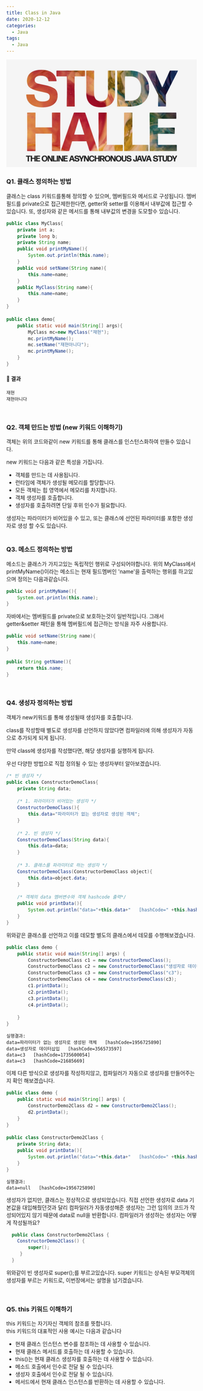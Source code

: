 ```yaml
---
title: Class in Java
date: 2020-12-12
categories:
  - Java
tags:
  - Java
---
```






![스터디사진](https://github.com/jaehyunup/java_study/raw/master/20.11-ing/img/studyhalle.jpg?raw=true)
<br/>


### Q1. 클래스 정의하는 방법
클래스는 class 키워드를통해 정의할 수 있으며, 멤버필드와 메서드로 구성됩니다.
멤버필드를 private으로 접근제한한다면, getter와 setter를 이용해서 내부값에 접근할 수 있습니다.
또, 생성자와 같은 메서드를 통해 내부값의 변경을 도모할수 있습니다.
```java
public class MyClass{
    private int a;
    private long b;
    private String name;
    public void printMyName(){
        System.out.println(this.name);
    }
    public void setName(String name){
        this.name=name;
    }
    public MyClass(String name){
        this.name=name;
    }
}

public class demo{
    public static void main(String[] args){
        MyClass mc=new MyClass("재현");
        mc.printMyName();
        mc.setName("재현아니다");
        mc.printMyName();
    }
}
```
#### 🧨 결과 
```
재현
재현아니다
```

<br/>
  
### Q2. 객체 만드는 방법 (new 키워드 이해하기)  
객체는 위의 코드와같이 new 키워드를 통해 클래스를 인스턴스화하여 만들수 있습니다.  

new 키워드는 다음과 같은 특성을 가집니다.

- 객체를 만드는 데 사용됩니다.
- 런타임에 객체가 생성될 메모리를 할당합니다.
- 모든 객체는 힙 영역에서 메모리를 차지합니다.
- 객체 생성자를 호출합니다.
- 생성자를 호출하려면 단일 후위 인수가 필요합니다.  
  
생성자는 파라미터가 비어있을 수 있고, 또는 클래스에 선언된 파라미터를 포함한 생성자로 생성
할 수도 있습니다.  
<br/>  

### Q3. 메소드 정의하는 방법  
메소드는 클래스가 가지고있는 독립적인 행위로 구성되어야합니다.
위의 MyClass에서 printMyName()이라는 메소드는 현재 필드멤버인 'name'을 출력하는
행위를 하고있으며 정의는 다음과같습니다.  

```java
public void printMyName(){
    System.out.println(this.name);
}
```
자바에서는 멤버필드를 private으로 보호하는것이 일반적입니다. 그래서 getter&setter 패턴을
통해 멤버필드에 접근하는 방식을 자주 사용합니다.

```java
public void setName(String name){
    this.name=name;
}

public String getName(){
    return this.name;
}
```  
<br/>  


### Q4. 생성자 정의하는 방법
객체가 new키워드를 통해 생성될때 생성자를 호출합니다.    

class를 작성할때 별도로 생성자를 선언하지 않았다면 컴파일러에 의해 생성자가 자동으로
추가되게 되게 됩니다.    

만약 class에 생성자를 작성했다면, 해당 생성자를 실행하게 됩니다.  

우선 다양한 방법으로 직접 정의될 수 있는 생성자부터 알아보겠습니다.   


```java
/* 빈 생성자 */
public class ConstructorDemoClass{
    private String data;

    /* 1. 파라미터가 비어있는 생성자 */
    ConstructorDemoClass(){
        this.data="파라미터가 없는 생성자로 생성된 객체";
    }

    /* 2. 빈 생성자 */
    ConstructorDemoClass(String data){
        this.data=data;
    }

    /* 3. 클래스를 파라미터로 하는 생성자 */
    ConstructorDemoClass(ConstructorDemoClass object){
        this.data=object.data;
    }
    
    /* 객체의 data 멤버변수와 객체 hashcode 출력*/
    public void printData(){
        System.out.println("data="+this.data+"   [hashCode=" +this.hashCode()+"]");
    }
}
```  

위와같은 클래스를 선언하고 이를 데모할 별도의 클래스에서 데모를 수행해보겠습니다.

```java
public class demo {
    public static void main(String[] args) {
        ConstructorDemoClass c1 = new ConstructorDemoClass();
        ConstructorDemoClass c2 = new ConstructorDemoClass("생성자로 데이터삽입");
        ConstructorDemoClass c3 = new ConstructorDemoClass("c3");
        ConstructorDemoClass c4 = new ConstructorDemoClass(c3);
        c1.printData();
        c2.printData();
        c3.printData();
        c4.printData();

    }
}
```  

```
실행결과:  
data=파라미터가 없는 생성자로 생성된 객체   [hashCode=1956725890]
data=생성자로 데이터삽입   [hashCode=356573597]
data=c3   [hashCode=1735600054]
data=c3   [hashCode=21685669]
```  
  
  
이제 다른 방식으로 생성자를 작성하지않고, 컴파일러가 자동으로 생성자를 만들어주는지 확인 해보겠습니다.
```java
public class demo {
    public static void main(String[] args) {
        ConstructorDemo2Class d2 = new ConstructorDemo2Class();
        d2.printData();
    }
}

public class ConstructorDemo2Class {
    private String data;
    public void printData(){
        System.out.println("data="+this.data+"   [hashCode=" +this.hashCode()+"]");
    }
}
```
  
``` 
실행결과:
data=null   [hashCode=1956725890]
```  
생성자가 없지만, 클래스는 정상적으로 생성되었습니다. 직접 선언한 생성자로 data 기본값을
대입해줬던것과 달리 컴파일러가 자동생성해준 생성자는 그런 임의의 코드가 작성되어있지
않기 때문에 data로 null을 반환합니다. 컴파일러가 생성하는 생성자는 어떻게 작성될까요?

```java
  public class ConstructorDemo2Class {
    ConstructorDemo2Class() {
        super();
     }
  }
```

위와같이 빈 생성자로 super();를 부르고있습니다. super 키워드는 상속된 부모객체의
생성자를 부르는 키워드로, 이번장에서는 설명을 넘기겠습니다.  

<br/>

### Q5. this 키워드 이해하기  
this 키워드는 자기자신 객체의 참조를 뜻합니다.   
this 키워드의 대표적인 사용 예시는 다음과 같습니다

- 현재 클래스 인스턴스 변수를 참조하는 데 사용할 수 있습니다.
- 현재 클래스 메서드를 호출하는 데 사용할 수 있습니다.
- this()는 현재 클래스 생성자를 호출하는 데 사용할 수 있습니다.
- 메소드 호출에서 인수로 전달 될 수 있습니다.
- 생성자 호출에서 인수로 전달 될 수 있습니다.
- 메서드에서 현재 클래스 인스턴스를 반환하는 데 사용할 수 있습니다.